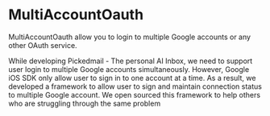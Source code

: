 # MultiAccountOauth

MultiAccountOauth allow you to login to multiple Google accounts or any other OAuth service. 

While developing Pickedmail - The personal AI Inbox, we need to support user login to multiple Google accounts simultaneously. However, Google iOS SDK only allow user to sign in to one account at a time. As a result, we developed a framework to allow user to sign and maintain connection status to multiple Google account. We open sourced this framework to help others who are struggling through the same problem 

